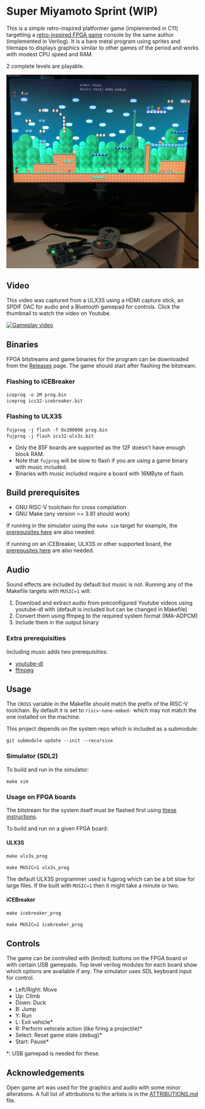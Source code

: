 # Super Miyamoto Sprint (WIP)

This is a simple retro-inspired platformer game (implemented in C11) targetting a [retro-inspired FPGA game](https://github.com/dan-rodrigues/icestation-32) console by the same author (implemented in Verilog). It is a bare metal program using sprites and tilemaps to displays graphics similar to other games of the period and works with modest CPU speed and RAM.

2 complete levels are playable.

![Photo](photo/demo.jpg)

## Video

This video was captured from a ULX3S using a HDMI capture stick, an SPDIF DAC for audio and a Bluetooth gamepad for controls. Click the thumbnail to watch the video on Youtube.

[![Gameplay video](http://img.youtube.com/vi/OpS6Ng2Ago0/0.jpg)](https://youtu.be/OpS6Ng2Ago0 "Gameplay video")

## Binaries

FPGA bitstreams and game binaries for the program can be downloaded from the [Releases](https://github.com/dan-rodrigues/super-miyamoto-sprint/releases) page. The game should start after flashing the bitstream.

### Flashing to iCEBreaker

```
iceprog -o 2M prog.bin
iceprog ics32-icebreaker.bit
```

### Flashing to ULX3S

```
fujprog -j flash -f 0x200000 prog.bin
fujprog -j flash ics32-ulx3s.bit
```

* Only the 85F boards are supported as the 12F doesn't have enough block RAM.
* Note that `fujprog` will be slow to flash if you are using a game binary with music included.
* Binaries with music included require a board with 16MByte of flash.

## Build prerequisites

* GNU RISC-V toolchain for cross compilation
* GNU Make (any version >= 3.81 should work)

If running in the simulator using the `make sim` target for example, the [prerequisites here](https://github.com/dan-rodrigues/icestation-32/tree/master/simulator) are also needed.

If running on an iCEBreaker, ULX3S or other supported board, the [prerequsites here](https://github.com/dan-rodrigues/icestation-32#prerequisites) are also needed.

## Audio

Sound effects are included by default but music is not. Running any of the Makefile targets with `MUSIC=1` will:

1. Download and extract audio from preconfigured Youtube videos using youtube-dl with (default is included but can be changed in Makefile)
2. Convert them using ffmpeg to the required system format (IMA-ADPCM)
3. Include them in the output binary

### Extra prerequisities

Including music adds two prerequisities:

* [youtube-dl](https://github.com/ytdl-org/youtube-dl)
* [ffmpeg](https://ffmpeg.org/)

## Usage

The `CROSS` variable in the Makefile should match the prefix of the RISC-V toolchain. By default it is set to `riscv-none-embed-` which may not match the one installed on the machine.

This project depends on the system repo which is included as a submodule:

```
git submodule update --init --recursive
```
### Simulator (SDL2)

To build and run in the simulator:

```
make sim
```

### Usage on FPGA boards

The bitstream for the system itself must be flashed first using [these instructions](https://github.com/dan-rodrigues/icestation-32#build-and-program-bitstream).

To build and run on a given FPGA board:

#### ULX3S

```
make ulx3s_prog
```

```
make MUSIC=1 ulx3s_prog
```

The default ULX3S programmer used is fujprog which can be a bit slow for large files. If the built with `MUSIC=1` then it might take a minute or two.
#### iCEBreaker

```
make icebreaker_prog
```
```
make MUSIC=1 icebreaker_prog
```

## Controls

The game can be controlled with (limited) buttons on the FPGA board or with certain USB gamepads. Top level verilog modules for each board show which options are available if any. The simulator uses SDL keyboard input for control.

* Left/Right: Move
* Up: Climb
* Down: Duck
* B: Jump
* Y: Run
* L: Exit vehicle*
* R: Perform vehicele action (like firing a projectile)*
* Select: Reset game state (debug)*
* Start: Pause*

*: USB gamepad is needed for these.

## Acknowledgements

Open game art was used for the graphics and audio with some minor alterations. A full list of attributions to the artists is in the [ATTRIBUTIONS.md](assets/ATTRIBUTIONS.md) file.
